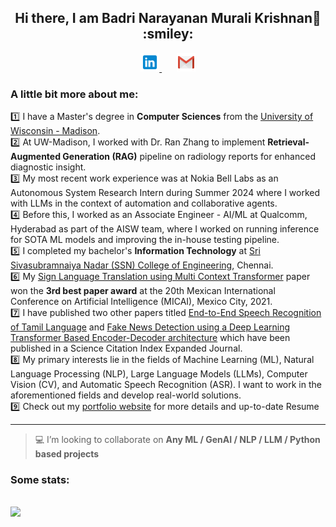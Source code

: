 <h2 align="center"> Hi there, I am Badri Narayanan Murali Krishnan👋 :smiley: </h2>
<p align="center">
    <a href="https://www.linkedin.com/in/mbadrinarayanan" >
        <img alt = "Badri's LinkedIn" width="30px" src="https://raw.githubusercontent.com/MBadriNarayanan/MBadriNarayanan/master/img/LinkedIn.svg">
    </a>
    &nbsp;&nbsp;&nbsp;&nbsp;&nbsp;
    <a href="mailto:immbadri3@gmail.com" >
        <img alt = "Badri's mail" width="30px" src="https://raw.githubusercontent.com/MBadriNarayanan/MBadriNarayanan/master/img/Gmail.svg">
    </a>
<!--     &nbsp;&nbsp;&nbsp;&nbsp;&nbsp;
    <img alt = "Badri's Profile View"  src=https://komarev.com/ghpvc/?username=MBadriNarayanan&color=blue&label=Profile+Views> -->
</p>

### A little bit more about me:
:one: I have a Master's degree in **Computer Sciences** from the [University of Wisconsin - Madison](https://www.cs.wisc.edu/). <br>
:two: At UW-Madison, I worked with Dr. Ran Zhang to implement <b>Retrieval-Augmented Generation (RAG)</b> pipeline on radiology reports for enhanced diagnostic insight.<br>
:three: My most recent work experience was at Nokia Bell Labs as an Autonomous System Research Intern during Summer 2024 where I worked with LLMs in the context of automation and collaborative agents. <br>
:four: Before this, I worked as an Associate Engineer - AI/ML at Qualcomm, Hyderabad as part of the AISW team, where I worked on running inference for SOTA ML models and 
improving the in-house testing pipeline. <br>
:five: I completed my bachelor's **Information Technology** at [Sri Sivasubramnaiya Nadar (SSN) College of Engineering](https://www.ssn.edu.in), Chennai. <br>
:six: My [Sign Language Translation using Multi Context Transformer](https://link.springer.com/chapter/10.1007/978-3-030-89820-5_25) paper won the **3rd best paper award** at the 20th Mexican International Conference on Artificial Intelligence (MICAI), Mexico City, 2021.<br>
:seven: I have published two other papers titled [End-to-End Speech Recognition of Tamil Language](http://www.techscience.com/iasc/v32n2/45592) and [Fake News Detection using a Deep Learning Transformer Based Encoder-Decoder architecture](https://content.iospress.com/articles/journal-of-intelligent-and-fuzzy-systems/ifs223980) which have been published in a Science Citation Index Expanded Journal.<br>
:eight: My primary interests lie in the fields of Machine Learning (ML), Natural Language Processing (NLP), Large Language Models (LLMs), Computer Vision (CV), and Automatic Speech Recognition (ASR). I want to work in the aforementioned fields and develop real-world solutions.<br>
:nine: Check out my [portfolio website](https://mbadrinarayanan.com) for more details and up-to-date Resume
<hr>

> :computer: I’m looking to collaborate on **Any ML / GenAI / NLP / LLM / Python based projects**<br>

### Some stats:

<p>
<br>
<img src="https://github-readme-stats.vercel.app/api/top-langs/?username=MBadriNarayanan&layout=compact&theme=highcontrast" />
<br>
</p>

